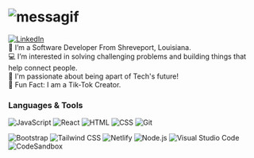 # ![messagif](https://user-images.githubusercontent.com/107141629/233513980-94ace078-5ad0-400f-9686-7719a56158e0.gif)
[![LinkedIn](https://img.shields.io/badge/LinkedIn-0077B5?style=for-the-badge&logo=linkedin&logoColor=white)](linkedin.com/in/janyathomas/)
<br>
👋  I’m a Software Developer From Shreveport, Louisiana.
<br>
💻 I’m interested in solving challenging problems and building things that help connect people.
<br> 💞 I'm passionate about being apart of Tech's future!
<br> 💃 Fun Fact: I am a Tik-Tok Creator.

### Languages & Tools
  
![JavaScript](https://img.shields.io/badge/JavaScript-F7DF1E?style=plastic&logo=javascript&logoColor=black)
![React](https://img.shields.io/badge/React%20-%2320232a.svg?style=plastic&logo=react&logoColor=%2361DAFB)
![HTML](https://img.shields.io/badge/HTML5-E34F26?style=plastic&logo=html5&logoColor=white)
![CSS](https://img.shields.io/badge/CSS3-1572B6?style=plastic&logo=css3&logoColor=white)
![Git](https://img.shields.io/badge/Git%20-%23F05033.svg?style=plastic&logo=git&logoColor=white)


![Bootstrap](https://img.shields.io/badge/Bootstrap-563D7C?style=for-the-badge&logo=bootstrap&logoColor=white)
![Tailwind CSS](https://img.shields.io/badge/Tailwind_CSS-38B2AC?style=for-the-badge&logo=tailwind-css&logoColor=white)
![Netlify](https://img.shields.io/badge/Netlify-00C7B7?style=for-the-badge&logo=netlify&logoColor=white)
![Node.js](https://img.shields.io/badge/Node.js-43853D?style=for-the-badge&logo=node.js&logoColor=white)
![Visual Studio Code](https://img.shields.io/badge/Visual_Studio_Code-0078D4?style=for-the-badge&logo=visual%20studio%20code&logoColor=white)
![CodeSandbox](https://img.shields.io/badge/Codesandbox-000000?style=for-the-badge&logo=CodeSandbox&logoColor=white)
